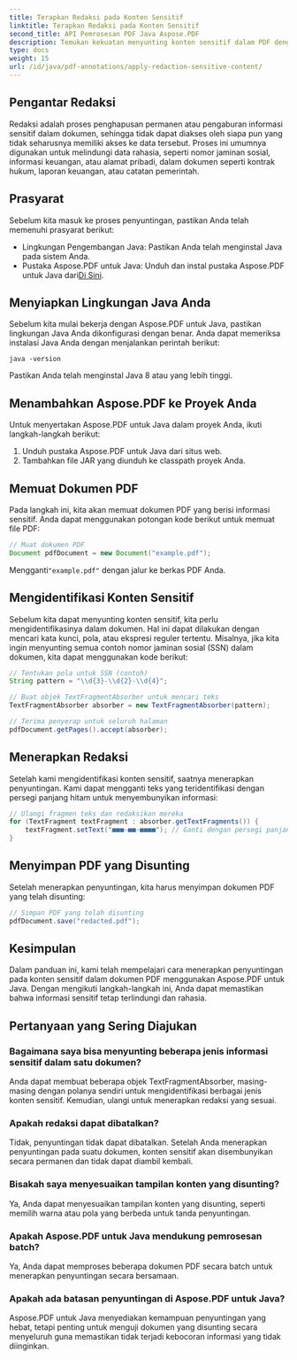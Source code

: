 ```yaml
---
title: Terapkan Redaksi pada Konten Sensitif
linktitle: Terapkan Redaksi pada Konten Sensitif
second_title: API Pemrosesan PDF Java Aspose.PDF
description: Temukan kekuatan menyunting konten sensitif dalam PDF dengan Aspose.PDF untuk Java.
type: docs
weight: 15
url: /id/java/pdf-annotations/apply-redaction-sensitive-content/
---
```


## Pengantar Redaksi

Redaksi adalah proses penghapusan permanen atau pengaburan informasi sensitif dalam dokumen, sehingga tidak dapat diakses oleh siapa pun yang tidak seharusnya memiliki akses ke data tersebut. Proses ini umumnya digunakan untuk melindungi data rahasia, seperti nomor jaminan sosial, informasi keuangan, atau alamat pribadi, dalam dokumen seperti kontrak hukum, laporan keuangan, atau catatan pemerintah.

## Prasyarat

Sebelum kita masuk ke proses penyuntingan, pastikan Anda telah memenuhi prasyarat berikut:

- Lingkungan Pengembangan Java: Pastikan Anda telah menginstal Java pada sistem Anda.
-  Pustaka Aspose.PDF untuk Java: Unduh dan instal pustaka Aspose.PDF untuk Java dari[Di Sini](https://releases.aspose.com/pdf/java/).


## Menyiapkan Lingkungan Java Anda

Sebelum kita mulai bekerja dengan Aspose.PDF untuk Java, pastikan lingkungan Java Anda dikonfigurasi dengan benar. Anda dapat memeriksa instalasi Java Anda dengan menjalankan perintah berikut:

```java -version```

Pastikan Anda telah menginstal Java 8 atau yang lebih tinggi.

## Menambahkan Aspose.PDF ke Proyek Anda

Untuk menyertakan Aspose.PDF untuk Java dalam proyek Anda, ikuti langkah-langkah berikut:

1. Unduh pustaka Aspose.PDF untuk Java dari situs web.
2. Tambahkan file JAR yang diunduh ke classpath proyek Anda.

## Memuat Dokumen PDF

Pada langkah ini, kita akan memuat dokumen PDF yang berisi informasi sensitif. Anda dapat menggunakan potongan kode berikut untuk memuat file PDF:

```java
// Muat dokumen PDF
Document pdfDocument = new Document("example.pdf");
```

 Mengganti`"example.pdf"` dengan jalur ke berkas PDF Anda.

## Mengidentifikasi Konten Sensitif

Sebelum kita dapat menyunting konten sensitif, kita perlu mengidentifikasinya dalam dokumen. Hal ini dapat dilakukan dengan mencari kata kunci, pola, atau ekspresi reguler tertentu. Misalnya, jika kita ingin menyunting semua contoh nomor jaminan sosial (SSN) dalam dokumen, kita dapat menggunakan kode berikut:

```java
// Tentukan pola untuk SSN (contoh)
String pattern = "\\d{3}-\\d{2}-\\d{4}";

// Buat objek TextFragmentAbsorber untuk mencari teks
TextFragmentAbsorber absorber = new TextFragmentAbsorber(pattern);

// Terima penyerap untuk seluruh halaman
pdfDocument.getPages().accept(absorber);
```

## Menerapkan Redaksi

Setelah kami mengidentifikasi konten sensitif, saatnya menerapkan penyuntingan. Kami dapat mengganti teks yang teridentifikasi dengan persegi panjang hitam untuk menyembunyikan informasi:

```java
// Ulangi fragmen teks dan redaksikan mereka
for (TextFragment textFragment : absorber.getTextFragments()) {
    textFragment.setText("■■■-■■-■■■■"); // Ganti dengan persegi panjang hitam
}
```

## Menyimpan PDF yang Disunting

Setelah menerapkan penyuntingan, kita harus menyimpan dokumen PDF yang telah disunting:

```java
// Simpan PDF yang telah disunting
pdfDocument.save("redacted.pdf");
```

## Kesimpulan

Dalam panduan ini, kami telah mempelajari cara menerapkan penyuntingan pada konten sensitif dalam dokumen PDF menggunakan Aspose.PDF untuk Java. Dengan mengikuti langkah-langkah ini, Anda dapat memastikan bahwa informasi sensitif tetap terlindungi dan rahasia.

## Pertanyaan yang Sering Diajukan

### Bagaimana saya bisa menyunting beberapa jenis informasi sensitif dalam satu dokumen?

Anda dapat membuat beberapa objek TextFragmentAbsorber, masing-masing dengan polanya sendiri untuk mengidentifikasi berbagai jenis konten sensitif. Kemudian, ulangi untuk menerapkan redaksi yang sesuai.

### Apakah redaksi dapat dibatalkan?

Tidak, penyuntingan tidak dapat dibatalkan. Setelah Anda menerapkan penyuntingan pada suatu dokumen, konten sensitif akan disembunyikan secara permanen dan tidak dapat diambil kembali.

### Bisakah saya menyesuaikan tampilan konten yang disunting?

Ya, Anda dapat menyesuaikan tampilan konten yang disunting, seperti memilih warna atau pola yang berbeda untuk tanda penyuntingan.

### Apakah Aspose.PDF untuk Java mendukung pemrosesan batch?

Ya, Anda dapat memproses beberapa dokumen PDF secara batch untuk menerapkan penyuntingan secara bersamaan.

### Apakah ada batasan penyuntingan di Aspose.PDF untuk Java?

Aspose.PDF untuk Java menyediakan kemampuan penyuntingan yang hebat, tetapi penting untuk menguji dokumen yang disunting secara menyeluruh guna memastikan tidak terjadi kebocoran informasi yang tidak diinginkan.